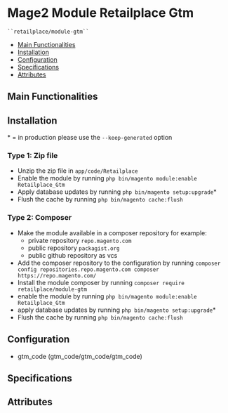# Mage2 Module Retailplace Gtm

    ``retailplace/module-gtm``

 - [Main Functionalities](#markdown-header-main-functionalities)
 - [Installation](#markdown-header-installation)
 - [Configuration](#markdown-header-configuration)
 - [Specifications](#markdown-header-specifications)
 - [Attributes](#markdown-header-attributes)


## Main Functionalities


## Installation
\* = in production please use the `--keep-generated` option

### Type 1: Zip file

 - Unzip the zip file in `app/code/Retailplace`
 - Enable the module by running `php bin/magento module:enable Retailplace_Gtm`
 - Apply database updates by running `php bin/magento setup:upgrade`\*
 - Flush the cache by running `php bin/magento cache:flush`

### Type 2: Composer

 - Make the module available in a composer repository for example:
    - private repository `repo.magento.com`
    - public repository `packagist.org`
    - public github repository as vcs
 - Add the composer repository to the configuration by running `composer config repositories.repo.magento.com composer https://repo.magento.com/`
 - Install the module composer by running `composer require retailplace/module-gtm`
 - enable the module by running `php bin/magento module:enable Retailplace_Gtm`
 - apply database updates by running `php bin/magento setup:upgrade`\*
 - Flush the cache by running `php bin/magento cache:flush`


## Configuration

 - gtm_code (gtm_code/gtm_code/gtm_code)


## Specifications




## Attributes



